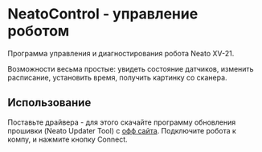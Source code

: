 NeatoControl - управление роботом
============== 

Программа управления и диагностирования робота Neato XV-21.

Возможности весьма простые: увидеть состояние датчиков, изменить расписание, установить время, получить картинку со сканера.

Использование
-------------
Поставьте драйвера - для этого скачайте программу обновления прошивки (Neato Updater Tool) с [офф сайта](http://www.neatorobotics.com/support/software-updates).
Подключите робота к компу, и нажмите кнопку Connect.
